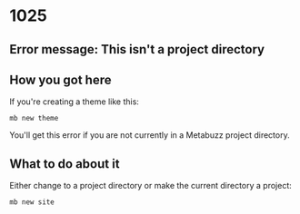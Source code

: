 # 1025

## Error message: This isn't a project directory

## How you got here

If you're creating a theme like this:

```
mb new theme
```

You'll get this error if you are not currently in a Metabuzz project directory.

## What to do about it

Either change to a project directory or make the current directory a project:

```
mb new site
```

